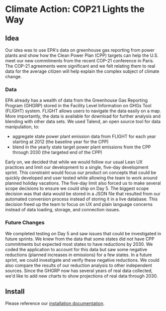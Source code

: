 # Climate Action: COP21 Lights the Way


## Idea

Our idea was to use EPA's data on greenhouse gas reporting from power plants and show how the Clean Power Plan (CPP) targets can help the U.S. meet our new commitments from the recent COP-21 conference in Paris. The COP-21 agreements were significant and we felt relating them to real data for the average citizen will help explain the complex subject of climate change.

### Data
EPA already has a wealth of data from the Greenhouse Gas Reporting Program (GHGRP) stored in the Facility Level Information on GHGs Tool (FLIGHT) system. FLIGHT allows users to navigate the data easily on a map. More importantly, the data is available for download for further analysis and blending with other data sets. We used Talend, an open source tool for data manipulation, to:

* aggregate state power plant emission data from FLIGHT for each year starting at 2012 (the baseline year for the CPP)
* blend in the yearly state target power plant emissions from the CPP through 2030 (the targeted end of the CPP)

Early on, we decided that while we would follow our usual Lean UX practices and limit our development to a single, five-day development sprint. This constraint would focus our product on concepts that could be quickly developed and user tested while allowing the team to work around planned holiday vacations. The five-day limit also forced us to make several scope decisions to ensure we could ship on Day 5. The biggest scope decision was that data would be stored in a JSON file that resulted from our automated conversion process instead of storing it in a live database. This decision freed up the team to focus on UX and plain language concerns instead of data loading, storage, and connection issues.

### Future Changes
We completed testing on Day 5 and saw issues that could be investigated in future sprints. We knew from the data that some states did not have CPP commitments but expected most states to have reductions by 2030. We coded the application to account for this data but saw some negative reductions (planned increases in emissions) for a few states. In a future sprint, we could investigate and verify these negative reductions. We could also compare the results of our reduction analysis to other independent sources. Since the GHGRP now has several years of real data collected, we'd like to add new charts to show projections of real data through 2030.


## Install

Please reference our [installation documentation](https://github.com/ICFI/EPA-EDS/blob/master/INSTALL.md).
